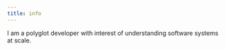 ```yaml
---
title: info
---
```


I am a polyglot developer with interest of understanding software systems at scale.
